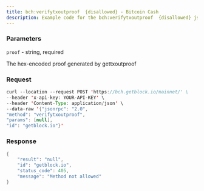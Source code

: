 ```yaml
---
title: bch:verifytxoutproof  {disallowed} - Bitcoin Cash
description: Example code for the bch:verifytxoutproof  {disallowed} json-rpc method. Сomplete guide on how to use bch:verifytxoutproof  {disallowed} json-rpc in GetBlock.io Web3 documentation.
---
```


### Parameters


`proof` - string, required

The hex-encoded proof generated by gettxoutproof

### Request

``` java
curl --location --request POST 'https://bch.getblock.io/mainnet/' \
--header 'x-api-key: YOUR-API-KEY' \
--header 'Content-Type: application/json' \
--data-raw '{"jsonrpc": "2.0",
"method": "verifytxoutproof",
"params": [null],
"id": "getblock.io"}'
```

###  Response

``` java
{
    "result": "null",
    "id": "getblock.io",
    "status_code": 405,
    "message": "Method not allowed"
}
```

